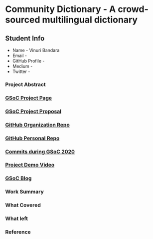 # Community Dictionary - A crowd-sourced multilingual dictionary

## Student Info

* Name - Vinuri Bandara
* Email - 
* GitHub Profile - 
* Medium - 
* Twitter - []()

### Project Abstract

### [GSoC Project Page](https://summerofcode.withgoogle.com/projects/)

### [GSoC Project Proposal]()

### [GitHub Organization Repo]()

### [GitHub Personal Repo]()

### [Commits during GSoC 2020]()

### [Project Demo Video]()

### [GSoC Blog]()

### Work Summary

### What Covered

### What left

### Reference
